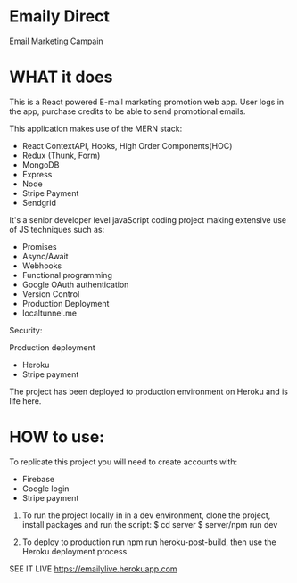 Emaily Direct
==========================================================

Email Marketing Campain

WHAT it does
=============

This is a React powered E-mail marketing promotion web app.
User logs in the app, purchase credits to be able to send promotional emails.

This application makes use of the MERN stack:
- React ContextAPI, Hooks, High Order Components(HOC)
- Redux (Thunk, Form)
- MongoDB
- Express
- Node
- Stripe Payment
- Sendgrid

It's a senior developer level javaScript coding project making extensive use of JS techniques such as:
- Promises
- Async/Await
- Webhooks
- Functional programming
- Google OAuth authentication
- Version Control
- Production Deployment
- localtunnel.me

Security:


Production deployment
- Heroku
- Stripe payment

The project has been deployed to production environment on Heroku and is life here.

HOW to use:
===========

To replicate this project you will need to create accounts with:
- Firebase
- Google login
- Stripe payment

1. To run the project locally in in a dev environment, clone the project, install packages and run the script:
$ cd server
$ server/npm run dev

2. To deploy to production run npm run heroku-post-build, then use the Heroku deployment process

SEE IT LIVE
https://emailylive.herokuapp.com